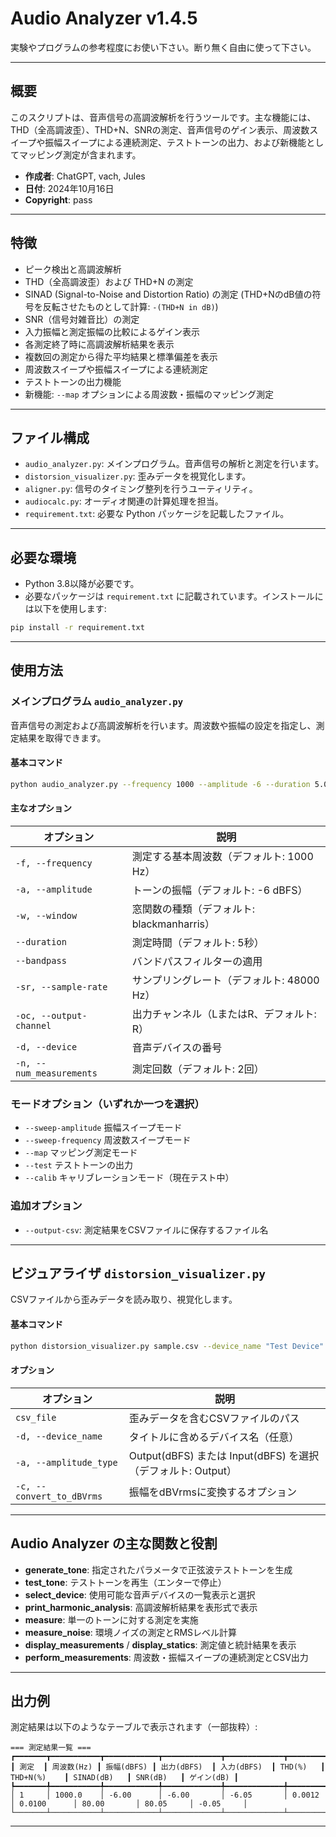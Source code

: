 # Audio Analyzer v1.4.5

実験やプログラムの参考程度にお使い下さい。断り無く自由に使って下さい。

---

## 概要

このスクリプトは、音声信号の高調波解析を行うツールです。主な機能には、THD（全高調波歪）、THD+N、SNRの測定、音声信号のゲイン表示、周波数スイープや振幅スイープによる連続測定、テストトーンの出力、および新機能としてマッピング測定が含まれます。

- **作成者**: ChatGPT, vach, Jules
- **日付**: 2024年10月16日  
- **Copyright**: pass  

---

## 特徴

- ピーク検出と高調波解析  
- THD（全高調波歪）および THD+N の測定  
- SINAD (Signal-to-Noise and Distortion Ratio) の測定 (THD+NのdB値の符号を反転させたものとして計算: `-(THD+N in dB)`)
- SNR（信号対雑音比）の測定  
- 入力振幅と測定振幅の比較によるゲイン表示  
- 各測定終了時に高調波解析結果を表示  
- 複数回の測定から得た平均結果と標準偏差を表示  
- 周波数スイープや振幅スイープによる連続測定  
- テストトーンの出力機能  
- 新機能: `--map` オプションによる周波数・振幅のマッピング測定  

---

## ファイル構成

- `audio_analyzer.py`: メインプログラム。音声信号の解析と測定を行います。  
- `distorsion_visualizer.py`: 歪みデータを視覚化します。  
- `aligner.py`: 信号のタイミング整列を行うユーティリティ。  
- `audiocalc.py`: オーディオ関連の計算処理を担当。   
- `requirement.txt`: 必要な Python パッケージを記載したファイル。  

---

## 必要な環境

- Python 3.8以降が必要です。  
- 必要なパッケージは `requirement.txt` に記載されています。インストールには以下を使用します:

```bash
pip install -r requirement.txt
```

---

## 使用方法

### メインプログラム `audio_analyzer.py`

音声信号の測定および高調波解析を行います。周波数や振幅の設定を指定し、測定結果を取得できます。

#### 基本コマンド

```bash
python audio_analyzer.py --frequency 1000 --amplitude -6 --duration 5.0
```

#### 主なオプション

| オプション | 説明 |
|-----------|------|
| `-f, --frequency` | 測定する基本周波数（デフォルト: 1000 Hz） |
| `-a, --amplitude` | トーンの振幅（デフォルト: -6 dBFS） |
| `-w, --window` | 窓関数の種類（デフォルト: blackmanharris） |
| `--duration` | 測定時間（デフォルト: 5秒） |
| `--bandpass` | バンドパスフィルターの適用 |
| `-sr, --sample-rate` | サンプリングレート（デフォルト: 48000 Hz） |
| `-oc, --output-channel` | 出力チャンネル（LまたはR、デフォルト: R） |
| `-d, --device` | 音声デバイスの番号 |
| `-n, --num_measurements` | 測定回数（デフォルト: 2回） |

### モードオプション（いずれか一つを選択）

- `--sweep-amplitude` 振幅スイープモード  
- `--sweep-frequency` 周波数スイープモード  
- `--map` マッピング測定モード  
- `--test` テストトーンの出力  
- `--calib` キャリブレーションモード（現在テスト中）

### 追加オプション

- `--output-csv`: 測定結果をCSVファイルに保存するファイル名  

---

## ビジュアライザ `distorsion_visualizer.py`

CSVファイルから歪みデータを読み取り、視覚化します。

#### 基本コマンド

```bash
python distorsion_visualizer.py sample.csv --device_name "Test Device"
```

#### オプション

| オプション | 説明 |
|-----------|------|
| `csv_file` | 歪みデータを含むCSVファイルのパス |
| `-d, --device_name` | タイトルに含めるデバイス名（任意） |
| `-a, --amplitude_type` | Output(dBFS) または Input(dBFS) を選択（デフォルト: Output） |
| `-c, --convert_to_dBVrms` | 振幅をdBVrmsに変換するオプション |

---

## Audio Analyzer の主な関数と役割

- **generate_tone**: 指定されたパラメータで正弦波テストトーンを生成  
- **test_tone**: テストトーンを再生（エンターで停止）  
- **select_device**: 使用可能な音声デバイスの一覧表示と選択  
- **print_harmonic_analysis**: 高調波解析結果を表形式で表示  
- **measure**: 単一のトーンに対する測定を実施  
- **measure_noise**: 環境ノイズの測定とRMSレベル計算  
- **display_measurements** / **display_statics**: 測定値と統計結果を表示  
- **perform_measurements**: 周波数・振幅スイープの連続測定とCSV出力  

---

## 出力例

測定結果は以下のようなテーブルで表示されます（一部抜粋）:

```
=== 測定結果一覧 ===
┏━━━━━━━┳━━━━━━━━━━━┳━━━━━━━━━━━━┳━━━━━━━━━━━━━┳━━━━━━━━━━━━━┳━━━━━━━━━━┳━━━━━━━━━━━━━┳━━━━━━━━━━━━━┳━━━━━━━━━━━┳━━━━━━━━━━━┓
┃ 測定  ┃ 周波数(Hz) ┃ 振幅(dBFS) ┃ 出力(dBFS)  ┃ 入力(dBFS)  ┃ THD(%)   ┃ THD+N(%)    ┃ SINAD(dB)   ┃ SNR(dB)   ┃ ゲイン(dB) ┃
┡━━━━━━━╇━━━━━━━━━━━╇━━━━━━━━━━━━╇━━━━━━━━━━━━━╇━━━━━━━━━━━━━╇━━━━━━━━━━╇━━━━━━━━━━━━━╇━━━━━━━━━━━━━╇━━━━━━━━━━━╇━━━━━━━━━━━┩
│ 1     │ 1000.0    │ -6.00      │ -6.00       │ -6.05       │ 0.0012   │ 0.0100      │ 80.00       │ 80.05     │ -0.05     │
└───────┴───────────┴────────────┴─────────────┴─────────────┴──────────┴─────────────┴─────────────┴───────────┴───────────┘
```

---